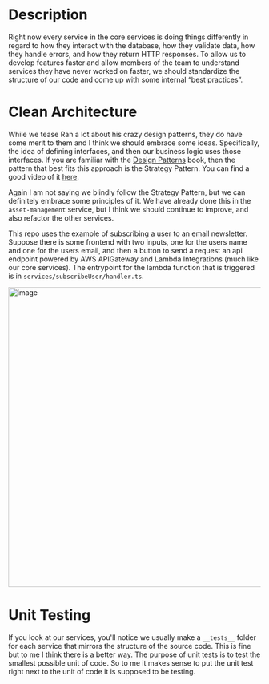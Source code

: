# Description

Right now every service in the core services is doing things differently in regard to how they interact with the database, how they validate data, how they handle errors, and how they return HTTP responses. To allow us to develop features faster and allow members of the team to understand services they have never worked on faster, we should standardize the structure of our code and come up with some internal “best practices”.

# Clean Architecture

While we tease Ran a lot about his crazy design patterns, they do have some merit to them and I think we should embrace some ideas. Specifically, the idea of defining interfaces, and then our business logic uses those interfaces. If you are familiar with the [Design Patterns](https://www.youtube.com/watch?v=WQ8bNdxREHU) book, then the pattern that best fits this approach is the Strategy Pattern. You can find a good video of it [here](https://www.youtube.com/watch?v=WQ8bNdxREHU).

Again I am not saying we blindly follow the Strategy Pattern, but we can definitely embrace some principles of it. We have already done this in the `asset-management` service, but I think we should continue to improve, and also refactor the other services.

This repo uses the example of subscribing a user to an email newsletter. Suppose there is some frontend with two inputs, one for the users name and one for the users email, and then a button to send a request an api endpoint powered by AWS APIGateway and Lambda Integrations (much like our core services). The entrypoint for the lambda function that is triggered is in `services/subscribeUser/handler.ts`.

<img width="598" alt="image" src="https://user-images.githubusercontent.com/46607985/221945133-fe74e582-6070-4eed-8240-89fa7ca7fc51.png">

# Unit Testing

If you look at our services, you'll notice we usually make a `__tests__` folder for each service that mirrors the structure of the source code. This is fine but to me I think there is a better way. The purpose of unit tests is to test the smallest possible unit of code. So to me it makes sense to put the unit test right next to the unit of code it is supposed to be testing.
